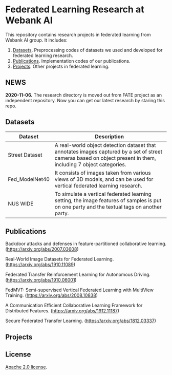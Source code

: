 # Federated Learning Research at Webank AI

This repository contains research projects in federated learning from Webank AI group. It includes:

1. [Datasets](#datasets). Preprocessing codes of datasets we used and developed for federated learning research. 
2. [Publications](#publications). Implementation codes of our publications.
3. [Projects](#projects). Other projects in federated learning.

## NEWS
<b>2020-11-06.</b> The research directory is moved out from FATE project as an independent repository. Now you can get our latest research by staring this repo.


## Datasets
| Dataset | Description |
|-----------|------------------------|
|Street Dataset|A real-world object detection dataset that annotates images captured by a set of street cameras based on object present in them, including 7 object categories.|
|Fed_ModelNet40|It consists of images taken from various views of 3D models, and can be used for vertical federated learning research.|
|NUS WIDE|To simulate a vertical federated learning setting, the image features of samples is put on one party and the textual tags on another party.|

## Publications
Backdoor attacks and defenses in feature-partitioned collaborative learning. (https://arxiv.org/abs/2007.03608)

Real-World Image Datasets for Federated Learning. (https://arxiv.org/abs/1910.11089)

Federated Transfer Reinforcement Learning for Autonomous Driving. (https://arxiv.org/abs/1910.06001)

FedMVT: Semi-supervised Vertical Federated Learning with MultiView Training. (https://arxiv.org/abs/2008.10838)

A Communication Efficient Collaborative Learning Framework for Distributed Features. (https://arxiv.org/abs/1912.11187)

Secure Federated Transfer Learning. (https://arxiv.org/abs/1812.03337)

## Projects


## License
[Apache 2.0 license](LICENSE).
